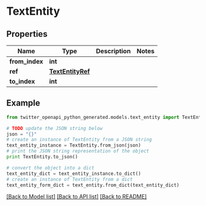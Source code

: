 # TextEntity


## Properties
Name | Type | Description | Notes
------------ | ------------- | ------------- | -------------
**from_index** | **int** |  | 
**ref** | [**TextEntityRef**](TextEntityRef.md) |  | 
**to_index** | **int** |  | 

## Example

```python
from twitter_openapi_python_generated.models.text_entity import TextEntity

# TODO update the JSON string below
json = "{}"
# create an instance of TextEntity from a JSON string
text_entity_instance = TextEntity.from_json(json)
# print the JSON string representation of the object
print TextEntity.to_json()

# convert the object into a dict
text_entity_dict = text_entity_instance.to_dict()
# create an instance of TextEntity from a dict
text_entity_form_dict = text_entity.from_dict(text_entity_dict)
```
[[Back to Model list]](../README.md#documentation-for-models) [[Back to API list]](../README.md#documentation-for-api-endpoints) [[Back to README]](../README.md)


